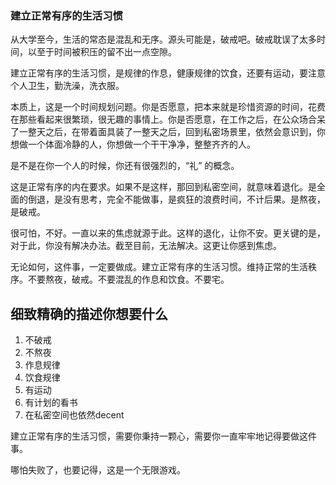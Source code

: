 ### 建立正常有序的生活习惯

从大学至今，生活的常态是混乱和无序。源头可能是，破戒吧。破戒耽误了太多时间，以至于时间被积压的留不出一点空隙。

建立正常有序的生活习惯，是规律的作息，健康规律的饮食，还要有运动，要注意个人卫生，勤洗澡，洗衣服。

本质上，这是一个时间规划问题。你是否愿意，把本来就是珍惜资源的时间，花费在那些看起来很繁琐，很无趣的事情上。你是否愿意，在工作之后，在公众场合呆了一整天之后，在带着面具装了一整天之后，回到私密场景里，依然会意识到，你想做一个体面冷静的人，你想做一个干干净净，整整齐齐的人。



是不是在你一个人的时候，你还有很强烈的，“礼” 的概念。



这是正常有序的内在要求。如果不是这样，那回到私密空间，就意味着退化。是全面的倒退，是没有思考，完全不能做事，是疯狂的浪费时间，不计后果。是熬夜，是破戒。

很可怕，不好。一直以来的焦虑就源于此。这样的退化，让你不安。更关键的是，对于此，你没有解决办法。截至目前，无法解决。这更让你感到焦虑。



无论如何，这件事，一定要做成。建立正常有序的生活习惯。维持正常的生活秩序。不要熬夜，破戒。不要混乱的作息和饮食。不要宅。



## 细致精确的描述你想要什么

1. 不破戒
2. 不熬夜
3. 作息规律
4. 饮食规律
5. 有运动
6. 有计划的看书
7. 在私密空间也依然decent



建立正常有序的生活习惯，需要你秉持一颗心，需要你一直牢牢地记得要做这件事。

哪怕失败了，也要记得，这是一个无限游戏。









